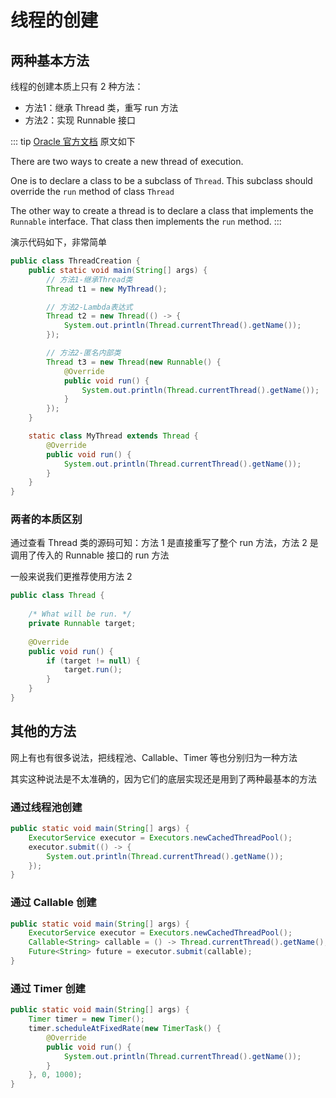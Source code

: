 # 线程的创建

## 两种基本方法

线程的创建本质上只有 2 种方法：
- 方法1：继承 Thread 类，重写 run 方法
- 方法2：实现 Runnable 接口

::: tip
[Oracle 官方文档](https://docs.oracle.com/en/java/javase/17/docs/api/java.base/java/lang/Thread.html) 原文如下

There are two ways to create a new thread of execution. 

One is to declare a class to be a subclass of `Thread`. This subclass should override the `run` method of class `Thread`

The other way to create a thread is to declare a class that implements the `Runnable` interface. That class then implements the `run` method. 
:::

演示代码如下，非常简单
```java
public class ThreadCreation {
    public static void main(String[] args) {
        // 方法1-继承Thread类
        Thread t1 = new MyThread();

        // 方法2-Lambda表达式
        Thread t2 = new Thread(() -> {
            System.out.println(Thread.currentThread().getName());
        });

        // 方法2-匿名内部类
        Thread t3 = new Thread(new Runnable() {
            @Override
            public void run() {
                System.out.println(Thread.currentThread().getName());
            }
        });
    }

    static class MyThread extends Thread {
        @Override
        public void run() {
            System.out.println(Thread.currentThread().getName());
        }
    }
}
```

### 两者的本质区别

通过查看 Thread 类的源码可知：方法 1 是直接重写了整个 run 方法，方法 2 是调用了传入的 Runnable 接口的 run 方法

一般来说我们更推荐使用方法 2
```java
public class Thread {
    
    /* What will be run. */
    private Runnable target;
    
    @Override
    public void run() {
        if (target != null) {
            target.run();
        }   
    }   
}
```

## 其他的方法
网上有也有很多说法，把线程池、Callable、Timer 等也分别归为一种方法

其实这种说法是不太准确的，因为它们的底层实现还是用到了两种最基本的方法

### 通过线程池创建
``` java
public static void main(String[] args) {
    ExecutorService executor = Executors.newCachedThreadPool();
    executor.submit(() -> {
        System.out.println(Thread.currentThread().getName());
    });
}
```

### 通过 Callable 创建
``` java
public static void main(String[] args) {
    ExecutorService executor = Executors.newCachedThreadPool();
    Callable<String> callable = () -> Thread.currentThread().getName();
    Future<String> future = executor.submit(callable);
}
```

### 通过 Timer 创建
```java
public static void main(String[] args) {
    Timer timer = new Timer();
    timer.scheduleAtFixedRate(new TimerTask() {
        @Override
        public void run() {
            System.out.println(Thread.currentThread().getName());
        }
    }, 0, 1000);
}
```
